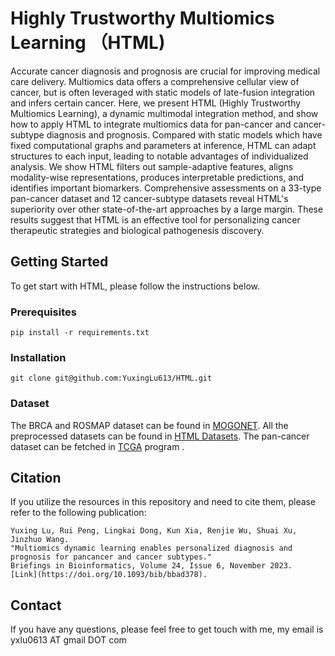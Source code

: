 # Highly Trustworthy Multiomics Learning （HTML)
Accurate cancer diagnosis and prognosis are crucial for improving medical care delivery. Multiomics data offers a comprehensive cellular view of cancer, but is often leveraged with static models of late-fusion integration and infers certain cancer. Here, we present HTML (Highly Trustworthy Multiomics Learning), a dynamic multimodal integration method, and show how to apply HTML to integrate multiomics data for pan-cancer and cancer-subtype diagnosis and prognosis. Compared with static models which have fixed computational graphs and parameters at inference, HTML can adapt structures to each input, leading to notable advantages of individualized analysis. We show HTML filters out sample-adaptive features, aligns modality-wise representations, produces interpretable predictions, and identifies important biomarkers. Comprehensive assessments on a 33-type pan-cancer dataset and 12 cancer-subtype datasets reveal HTML's superiority over other state-of-the-art approaches by a large margin. These results suggest that HTML is an effective tool for personalizing cancer therapeutic strategies and biological pathogenesis discovery.

## Getting Started

To get start with HTML, please follow the instructions below.

### Prerequisites

```
pip install -r requirements.txt
```

### Installation

```
git clone git@github.com:YuxingLu613/HTML.git
```

### Dataset
The BRCA and ROSMAP dataset can be found in [MOGONET](https://github.com/txWang/MOGONET). All the preprocessed datasets can be found in [HTML Datasets](https://drive.google.com/drive/folders/1_tJ2ekhTmWp7ZcRVjUVGx0cqGMRKEhNo?usp=share_link). The pan-cancer dataset can be fetched in [TCGA](https://www.cancer.gov/ccg/research/genome-sequencing/tcga) program .


## Citation
If you utilize the resources in this repository and need to cite them, please refer to the following publication:

```
Yuxing Lu, Rui Peng, Lingkai Dong, Kun Xia, Renjie Wu, Shuai Xu, Jinzhuo Wang.
"Multiomics dynamic learning enables personalized diagnosis and prognosis for pancancer and cancer subtypes."
Briefings in Bioinformatics, Volume 24, Issue 6, November 2023.
[Link](https://doi.org/10.1093/bib/bbad378).
```




## Contact
If you have any questions, please feel free to get touch with me, my email is yxlu0613 AT gmail DOT com

